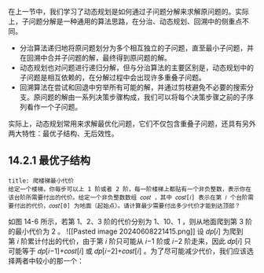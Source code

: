 在上一节中，我们学习了动态规划是如何通过子问题分解来求解原问题的。实际上，子问题分解是一种通用的算法思路，在分治、动态规划、回溯中的侧重点不同。
- 分治算法递归地将原问题划分为多个相互独立的子问题，直至最小子问题，并在回溯中合并子问题的解，最终得到原问题的解。
- 动态规划也对问题进行递归分解，但与分治算法的主要区别是，动态规划中的子问题是相互依赖的，在分解过程中会出现许多重叠子问题。
- 回溯算法在尝试和回退中穷举所有可能的解，并通过剪枝避免不必要的搜索分支。原问题的解由一系列决策步骤构成，我们可以将每个决策步骤之前的子序列看作一个子问题。

实际上，动态规划常用来求解最优化问题，它们不仅包含重叠子问题，还具有另外两大特性：最优子结构、无后效性。

## 14.2.1 最优子结构
```ad-question
title: 爬楼梯最小代价
给定一个楼梯，你每步可以上 1 阶或者 2 阶，每一阶楼梯上都贴有一个非负整数，表示你在该台阶所需要付出的代价。给定一个非负整数数组 𝑐𝑜𝑠𝑡 ，其中 𝑐𝑜𝑠𝑡[𝑖] 表示在第 𝑖 个台阶需要付出的代价，𝑐𝑜𝑠𝑡[0] 为地面（起始点）。请计算最少需要付出多少代价才能到达顶部？
```
如图 14-6 所示，若第 1、2、3 阶的代价分别为 1、10、1 ，则从地面爬到第 3 阶的最小代价为 2 。
![[Pasted image 20240608221415.png]]
设 𝑑𝑝[𝑖] 为爬到第 𝑖 阶累计付出的代价，由于第 𝑖 阶只可能从 𝑖−1 阶或 𝑖−2 阶走来，因此 𝑑𝑝[𝑖] 只可能等于 𝑑𝑝[𝑖−1]+𝑐𝑜𝑠𝑡[𝑖] 或 𝑑𝑝[𝑖−2]+𝑐𝑜𝑠𝑡[𝑖] 。为了尽可能减少代价，我们应该选择两者中较小的那一个：